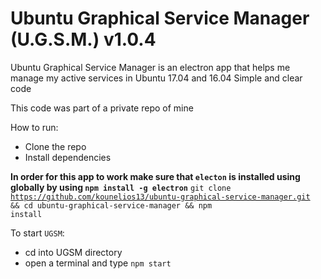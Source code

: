 # Ubuntu Graphical Service Manager (U.G.S.M.) v1.0.4
Ubuntu Graphical Service Manager is an electron app
that helps me manage my active services in Ubuntu 17.04 and 16.04
Simple and clear code

This code was part of a private repo of mine

How to run:
* Clone the repo
* Install dependencies

**In order for this app to work make sure that `electon` is installed using globally by using `npm install -g electron`**
<code>git clone https://github.com/kounelios13/ubuntu-graphical-service-manager.git && cd ubuntu-graphical-service-manager && npm install</code>

To start `UGSM`:
* cd into UGSM directory
* open a terminal and type `npm start`